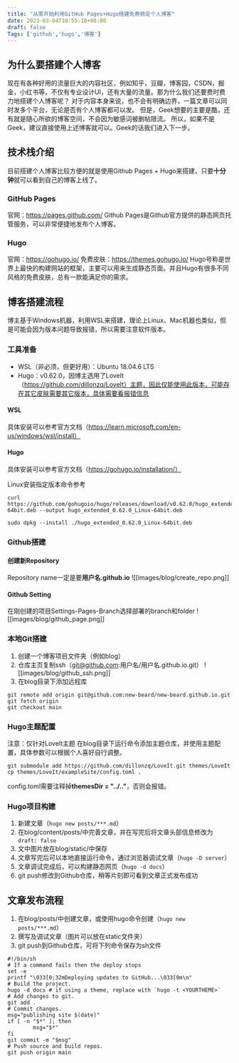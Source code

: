 ```yaml
---
title: "从零开始利用GitHub Pages+Hugo搭建免费稳定个人博客"
date: 2023-03-04T10:55:18+08:00
draft: false
Tags: ['github','hugo','博客']
---
```



## 为什么要搭建个人博客
现在有各种好用的流量巨大的内容社区，例如知乎，豆瓣，博客园，CSDN，掘金，小红书等，不仅有专业设计UI，还有大量的流量。那为什么我们还要费时费力地搭建个人博客呢？
对于内容本身来说，也不会有明确边界，一篇文章可以同时发多个平台，无论是否有个人博客都可以发。
但是，Geek想要的主要是酷，还有就是随心所欲的博客空间，不会因为敏感词被删帖限流。
所以，如果不是Geek，建议直接使用上述博客就可以。Geek的话我们进入下一步。


## 技术栈介绍
目前搭建个人博客比较方便的就是使用Github Pages + Hugo来搭建，只要**十分钟**就可以看到自己的博客上线了。


### GitHub Pages
官网：https://pages.github.com/
Github Pages是Github官方提供的静态网页托管服务，可以非常便捷地发布个人博客。


### Hugo
官网：https://gohugo.io/
免费皮肤：https://themes.gohugo.io/
Hugo号称是世界上最快的构建网站的框架，主要可以用来生成静态页面。并且Hugo有很多不同风格的免费皮肤，总有一款能满足你的需求。


## 博客搭建流程
博主基于Windows机器，利用WSL来搭建，理论上Linux、Mac机器也类似，但是可能会因为版本问题导致报错，所以需要注意软件版本。


### 工具准备
- WSL（非必须，但更好用）：Ubuntu 18.04.6 LTS
- Hugo：v0.62.0，因博主选用了LoveIt（https://github.com/dillonzq/LoveIt）主题，因此仅能使用此版本，可能存在其它皮肤需要其它版本，具体需要看报错信息


#### WSL
具体安装可以参考官方文档（https://learn.microsoft.com/en-us/windows/wsl/install）


#### Hugo
具体安装可以参考官方文档（https://gohugo.io/installation/）

Linux安装指定版本命令参考
``` shell
curl https://github.com/gohugoio/hugo/releases/download/v0.62.0/hugo_extended_0.62.0_Linux-64bit.deb --output hugo_extended_0.62.0_Linux-64bit.deb

sudo dpkg --install ./hugo_extended_0.62.0_Linux-64bit.deb
```

### Github搭建

#### 创建新Repository
Repository name一定是要**用户名.github.io**
![[images/blog/create_repo.png]]

#### Github Setting
在刚创建的项目Settings-Pages-Branch选择部署的branch和folder
![[images/blog/github_page.png]]

### 本地Git搭建
1. 创建一个博客项目文件夹（例如blog）
2. 仓库主页复制ssh（git@github.com:用户名/用户名.github.io.git）
![[images/blog/github_ssh.png]]
3. 在blog目录下添加远程库
``` shell
git remote add origin git@github.com:new-beard/new-beard.github.io.git
git fetch origin
git checkout main
```

### Hugo主题配置
注意：仅针对LoveIt主题
在blog目录下运行命令添加主题仓库，并使用主题配置，具体参数可以根据个人喜好自行调整。
``` shell
git submodule add https://github.com/dillonzq/LoveIt.git themes/LoveIt
cp themes/LoveIt/exampleSite/config.toml .
```
config.toml需要注释掉**themesDir = "../.."**，否则会报错。


### Hugo项目构建
1. 新建文章（`hugo new posts/***.md`）
2. 在blog/content/posts/中完善文章，并在写完后将文章头部信息修改为`draft: false`
3. 文中图片放在blog/static/中保存
4. 文章写完后可以本地直接运行命令，通过浏览器调试文章（`hugo -D server`）
5. 文章调试完成后，可以构建静态网页（`hugo -d docs`）
6. git push修改到Github仓库，稍等片刻即可看到文章正式发布成功

## 文章发布流程
1. 在blog/posts/中创建文章，或使用hugo命令创建（`hugo new posts/***.md`）
2. 撰写及调试文章（图片可以放在static文件夹）
3. git push到Github仓库，可将下列命令保存为sh文件
``` shell
#!/bin/sh
# If a command fails then the deploy stops
set -e
printf "\033[0;32mDeploying updates to GitHub...\033[0m\n"
# Build the project.
hugo -d docs # if using a theme, replace with `hugo -t <YOURTHEME>`
# Add changes to git.
git add .
# Commit changes.
msg="publishing site $(date)"
if [ -n "$*" ]; then
        msg="$*"
fi
git commit -m "$msg"
# Push source and build repos.
git push origin main
```